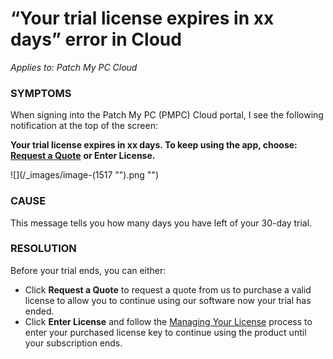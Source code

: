 # “Your trial license expires in xx days” error in Cloud

_Applies to: Patch My PC Cloud_

### SYMPTOMS

When signing into the Patch My PC (PMPC) Cloud portal, I see the following notification at the top of the screen:

**Your trial license expires in xx days. To keep using the app, choose:** [**Request a Quote**](https://patchmypc.com/request-quote#overview) **or Enter License.**

![](/_images/image-(1517 "").png "")

### CAUSE

This message tells you how many days you have left of your 30-day trial.

### RESOLUTION

Before your trial ends, you can either:

* Click **Request a Quote** to request a quote from us to purchase a valid license to allow you to continue using our software now your trial has ended.
* Click **Enter License** and follow the [Managing Your License](../../cloud-administration/manage-your-environments-in-cloud/manage-your-cloud-license.md) process to enter your purchased license key to continue using the product until your subscription ends.
